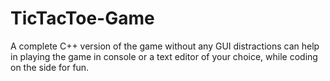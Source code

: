 # TicTacToe-Game
A complete C++ version of the game without any GUI distractions can help in playing the game in console or a text editor of your choice, while coding on the side for fun.
